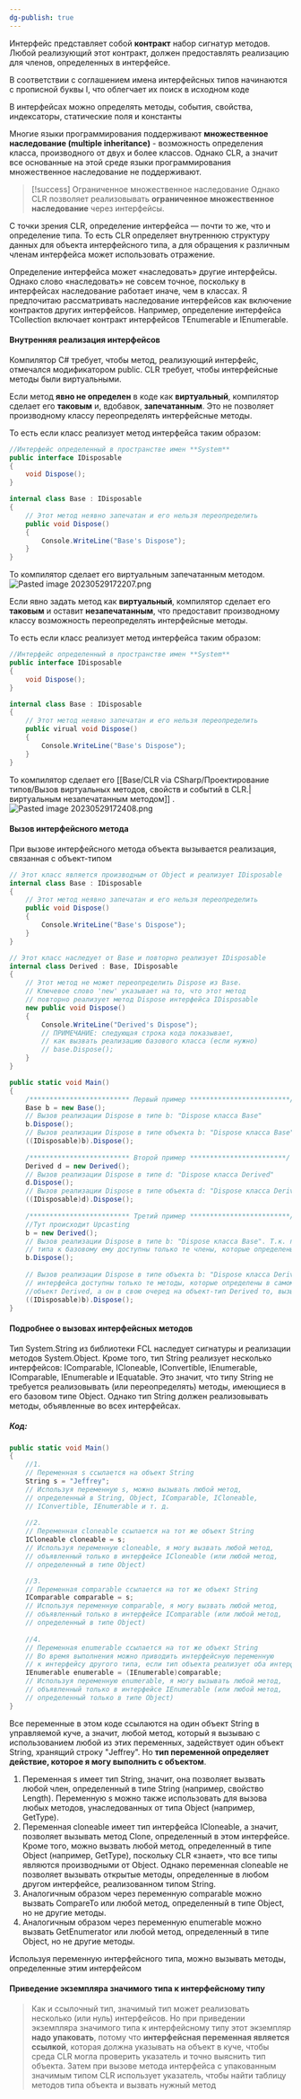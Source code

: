 ```yaml
---
dg-publish: true
---
```


Интерфейс представляет собой **контракт** набор сигнатур методов.  Любой реализующий этот контракт, должен предоставлять реализацию для членов, определенных в интерфейсе.

В соответствии с соглашением имена интерфейсных типов начинаются с прописной буквы I, что облегчает их поиск в исходном коде

В интерфейсах можно определять методы, события, свойства, индексаторы, статические поля и константы

Многие языки программирования поддерживают **множественное наследование (multiple inheritance)** - возможность определения класса, производного от двух и более классов. Однако CLR, а значит все основанные на этой среде языки программирования множественное наследование не поддерживают.


> [!success] Ограниченное множественное наследование
> Однако CLR позволяет реализовывать **ограниченное множественное наследование** через интерфейсы. 

С точки зрения CLR, определение интерфейса — почти то же, что и определение типа. То есть CLR определяет внутреннюю структуру данных для объекта интерфейсного типа, а для обращения к различным членам интерфейса может использовать отражение.

Определение интерфейса может «наследовать» другие интерфейсы. Однако слово «наследовать» не совсем точное, поскольку в интерфейсах наследование работает иначе, чем в классах. Я предпочитаю рассматривать наследование интерфейсов как включение контрактов других интерфейсов. Например, определение интерфейса TCollection включает контракт интерфейсов TEnumerable и IEnumerable.


#### Внутренняя реализация интерфейсов
Компилятор C# требует, чтобы метод, реализующий интерфейс, отмечался модификатором public. CLR требует, чтобы интерфейсные методы были виртуальными.

Если метод **явно не определен** в коде как **виртуальный**, компилятор сделает его **таковым** и, вдобавок, **запечатанным**. Это не позволяет производному классу переопределять интерфейсные методы. 

То есть если класс реализует метод интерфейса таким образом:

```csharp
//Интерфейс определенный в пространстве имен **System**
public interface IDisposable
{
	void Dispose();
}

internal class Base : IDisposable
{
	// Этот метод неявно запечатан и его нельзя переопределить
	public void Dispose()
	{
		Console.WriteLine("Base's Dispose");
	}
}
```
То компилятор сделает его виртуальным запечатанным методом.
![Pasted image 20230529172207.png](/img/user/Files/Image/Pasted%20image%2020230529172207.png)

Если явно задать метод как **виртуальный**, компилятор сделает его **таковым** и оставит **незапечатанным**, что предоставит производному классу возможность переопределять интерфейсные методы.

То есть если класс реализует метод интерфейса таким образом:

```csharp
//Интерфейс определенный в пространстве имен **System**
public interface IDisposable
{
	void Dispose();
}

internal class Base : IDisposable
{
	// Этот метод неявно запечатан и его нельзя переопределить
	public virual void Dispose()
	{
		Console.WriteLine("Base's Dispose");
	}
}
```
То компилятор сделает его [[Base/CLR via CSharp/Проектирование типов/Вызов виртуальных методов, свойств и событий в CLR.\|виртуальным незапечатанным методом]] .
![Pasted image 20230529172408.png](/img/user/Files/Image/Pasted%20image%2020230529172408.png)


#### Вызов интерфейсного метода
При вызове интерфейсного метода объекта вызывается реализация, связанная с объект-типом 

```csharp
// Этот класс является производным от Object и реализует IDisposable
internal class Base : IDisposable
{
	// Этот метод неявно запечатан и его нельзя переопределить
	public void Dispose()
	{
		Console.WriteLine("Base's Dispose");
	}
}

// Этот класс наследует от Base и повторно реализует IDisposable
internal class Derived : Base, IDisposable
{
	// Этот метод не может переопределить Dispose из Base.
	// Ключевое слово 'new' указывает на то, что этот метод
	// повторно реализует метод Dispose интерфейса IDisposable
	new public void Dispose()
	{
		Console.WriteLine("Derived's Dispose");
		// ПРИМЕЧАНИЕ: следующая строка кода показывает,
		// как вызвать реализацию базового класса (если нужно)
		// base.Dispose();
	}
}

public static void Main()
{
	/************************* Первый пример *************************/
	Base b = new Base();
	// Вызов реализации Dispose в типе b: "Dispose класса Base"
	b.Dispose();
	// Вызов реализации Dispose в типе объекта b: "Dispose класса Base"
	((IDisposable)b).Dispose();
	
	/************************* Второй пример ************************/
	Derived d = new Derived();
	// Вызов реализации Dispose в типе d: "Dispose класса Derived"
	d.Dispose();
	// Вызов реализации Dispose в типе объекта d: "Dispose класса Derived"
	((IDisposable)d).Dispose();
	
	/************************* Третий пример *************************/
	//Тут происходит Upcasting
	b = new Derived();
	// Вызов реализации Dispose в типе b: "Dispose класса Base". Т.к. при приведении ссылки производного 
	// типа к базовому ему доступны только те члены, которые определены в базовом класс
	b.Dispose();
	
	// Вызов реализации Dispose в типе объекта b: "Dispose класса Derived". Т.к. при Upcasting к типу 
	// интерфейса доступны только те методы, которые определены в самом интерфейсе, а т.к. b указывает на 
	//объект Derived, а он в свою очеред на объект-тип Derived то, вызывается реализация метода из Derived
	((IDisposable)b).Dispose();
}
```

#### Подробнее о вызовах интерфейсных методов

Тип System.String из библиотеки FCL наследует сигнатуры и реализации методов System.Object. Кроме того, тип String реализует несколько интерфейсов: IComparable, ICloneable, IConvertible, IEnumerable, IComparable, IEnumerable и IEquatable. Это значит, что типу String не требуется реализовывать (или переопределять) методы, имеющиеся в его базовом типе Object. Однако тип String должен реализовывать методы, объявленные во всех интерфейсах.

##### Код:
```csharp
public static void Main()
{
	//1.
	// Переменная s ссылается на объект String
	String s = "Jeffrey";
	// Используя переменную s, можно вызывать любой метод,
	// определенный в String, Object, IComparable, ICloneable,
	// IConvertible, IEnumerable и т. д.
	
	//2.
	// Переменная cloneable ссылается на тот же объект String
	ICloneable cloneable = s;
	// Используя переменную cloneable, я могу вызвать любой метод,
	// объявленный только в интерфейсе ICloneable (или любой метод,
	// определенный в типе Object)

	//3.
	// Переменная comparable ссылается на тот же объект String
	IComparable comparable = s;
	// Используя переменную comparable, я могу вызвать любой метод,
	// объявленный только в интерфейсе IComparable (или любой метод,
	// определенный в типе Object)
	
	//4.
	// Переменная enumerable ссылается на тот же объект String
	// Во время выполнения можно приводить интерфейсную переменную
	// к интерфейсу другого типа, если тип объекта реализует оба интерфейса
	IEnumerable enumerable = (IEnumerable)comparable;
	// Используя переменную enumerable, я могу вызывать любой метод,
	// объявленный только в интерфейсе IEnumerable (или любой метод,
	// определенный только в типе Object)
}
```

Все переменные в этом коде ссылаются на один объект String в управляемой куче, а значит, любой метод, который я вызываю с использованием любой из этих переменных, задействует один объект String, хранящий строку "Jeffrey". Но **тип переменной определяет действие, которое я могу выполнить с объектом**. 

1. Переменная s имеет тип String, значит, она позволяет вызвать любой член, определенный в типе String (например, свойство Length). Переменную s можно также использовать для вызова любых методов, унаследованных от типа Object (например, GetType). 
2. Переменная cloneable имеет тип интерфейса ICloneable, а значит, позволяет вызывать метод Clone, определенный в этом интерфейсе. Кроме того, можно вызвать любой метод, определенный в типе Object (например, GetType), поскольку CLR «знает», что все типы являются производными от Object. Однако переменная cloneable не позволяет вызывать открытые методы, определенные в любом другом интерфейсе, реализованном типом String. 
3. Аналогичным образом через переменную comparable можно вызвать CompareTo или любой метод, определенный в типе Object, но не другие методы.
4. Аналогичным образом через переменную enumerable можно вызвать GetEnumerator или любой метод, определенный в типе Object, но не другие методы.

Используя переменную интерфейсного типа, можно вызывать методы, определенные этим интерфейсом

#### Приведение экземпляра значимого типа к интерфейсному типу
> Как и ссылочный тип, значимый тип может реализовать несколько (или нуль) интерфейсов. Но при приведении экземпляра значимого типа к интерфейсному типу этот экземпляр **надо упаковать**, потому что **интерфейсная переменная является ссылкой**, которая должна указывать на объект в куче, чтобы среда CLR могла проверить указатель и точно выяснить тип объекта. Затем при вызове метода интерфейса с упакованным значимым типом CLR использует указатель, чтобы найти таблицу методов типа объекта и вызвать нужный метод




